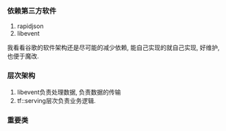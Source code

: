 ### 依赖第三方软件
1. rapidjson
2. libevent

我看看谷歌的软件架构还是尽可能的减少依赖, 能自己实现的就自己实现, 好维护, 也便于魔改.

### 层次架构
1. libevent负责处理数据, 负责数据的传输
2. tf::serving层次负责业务逻辑.

### 重要类
